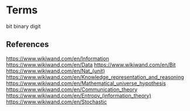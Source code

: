 # Terms

bit
binary digit



## References

https://www.wikiwand.com/en/Information
https://www.wikiwand.com/en/Data
https://www.wikiwand.com/en/Bit
https://www.wikiwand.com/en/Nat_(unit)
https://www.wikiwand.com/en/Knowledge_representation_and_reasoning
https://www.wikiwand.com/en/Mathematical_universe_hypothesis
https://www.wikiwand.com/en/Communication_theory
https://www.wikiwand.com/en/Entropy_(information_theory)
https://www.wikiwand.com/en/Stochastic


